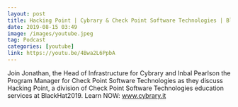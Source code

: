 ```yaml
---
layout: post
title: Hacking Point | Cybrary & Check Point Software Technologies | BlackHat 2019
date: 2019-08-15 03:49
image: /images/youtube.jpeg
tag: Podcast
categories: [youtube]
link: https://youtu.be/4Bwa2L6PpbA
---
```

Join Jonathan, the Head of Infrastructure for Cybrary and Inbal Pearlson the Program Manager for Check Point Software Technologies as they discuss Hacking Point, a division of Check Point Software Technologies education services at BlackHat2019.
Learn NOW: www.cybrary.it
